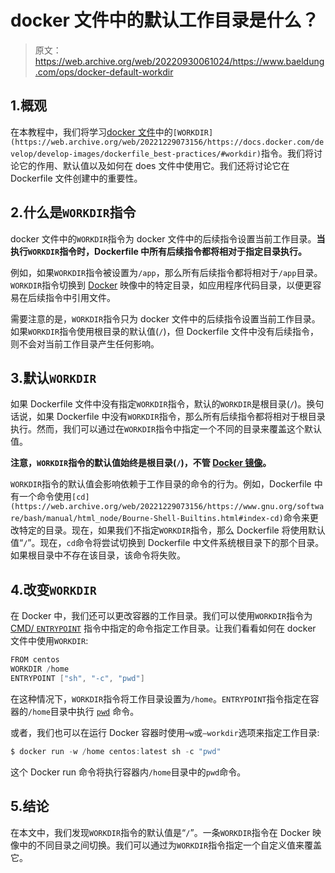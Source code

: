 # docker 文件中的默认工作目录是什么？

> 原文：<https://web.archive.org/web/20220930061024/https://www.baeldung.com/ops/docker-default-workdir>

## 1.概观

在本教程中，我们将学习[docker 文件](/web/20221229073156/https://www.baeldung.com/category/docker/tag/dockerfile)中的`[WORKDIR](https://web.archive.org/web/20221229073156/https://docs.docker.com/develop/develop-images/dockerfile_best-practices/#workdir)`指令。我们将讨论它的作用、默认值以及如何在 does 文件中使用它。我们还将讨论它在 Dockerfile 文件创建中的重要性。

## 2.什么是`WORKDIR`指令

docker 文件中的`WORKDIR`指令为 docker 文件中的后续指令设置当前工作目录。**当执行`WORKDIR`指令时，Dockerfile 中所有后续指令都将相对于指定目录执行。**

例如，如果`WORKDIR`指令被设置为`/app`，那么所有后续指令都将相对于`/app`目录。`WORKDIR`指令切换到 [Docker](/web/20221229073156/https://www.baeldung.com/category/docker) 映像中的特定目录，如应用程序代码目录，以便更容易在后续指令中引用文件。

需要注意的是，`WORKDIR`指令只为 docker 文件中的后续指令设置当前工作目录。如果`WORKDIR`指令使用根目录的默认值(`/`)，但 Dockerfile 文件中没有后续指令，则不会对当前工作目录产生任何影响。

## 3.默认`WORKDIR`

如果 Dockerfile 文件中没有指定`WORKDIR`指令，默认的`WORKDIR`是根目录(`/`)。换句话说，如果 Dockerfile 中没有`WORKDIR`指令，那么所有后续指令都将相对于根目录执行。然而，我们可以通过在`WORKDIR`指令中指定一个不同的目录来覆盖这个默认值。

**注意，`WORKDIR`指令的默认值始终是根目录(`/`)，不管 [Docker 镜像](/web/20221229073156/https://www.baeldung.com/ops/docker-images-vs-containers)。**

`WORKDIR`指令的默认值会影响依赖于工作目录的命令的行为。例如，Dockerfile 中有一个命令使用`[cd](https://web.archive.org/web/20221229073156/https://www.gnu.org/software/bash/manual/html_node/Bourne-Shell-Builtins.html#index-cd)`命令来更改特定的目录。现在，如果我们不指定`WORKDIR`指令，那么 Dockerfile 将使用默认值“`/`”。现在，`cd`命令将尝试切换到 Dockerfile 中文件系统根目录下的那个目录。如果根目录中不存在该目录，该命令将失败。

## 4.改变`WORKDIR`

在 Docker 中，我们还可以更改容器的工作目录。我们可以使用`WORKDIR`指令为 [CMD/ `ENTRYPOINT`](/web/20221229073156/https://www.baeldung.com/ops/dockerfile-run-cmd-entrypoint) 指令中指定的命令指定工作目录。让我们看看如何在 docker 文件中使用`WORKDIR`:

```java
FROM centos 
WORKDIR /home
ENTRYPOINT ["sh", "-c", "pwd"]
```

在这种情况下，`WORKDIR`指令将工作目录设置为`/home`。`ENTRYPOINT`指令指定在容器的`/home`目录中执行 [`pwd`](https://web.archive.org/web/20221229073156/https://man7.org/linux/man-pages/man1/pwd.1.html) 命令。

或者，我们也可以在运行 Docker 容器时使用–`w`或`–workdir`选项来指定工作目录:

```java
$ docker run -w /home centos:latest sh -c "pwd"
```

这个 Docker run 命令将执行容器内`/home`目录中的`pwd`命令。

## 5.结论

在本文中，我们发现`WORKDIR`指令的默认值是“`/`”。一条`WORKDIR`指令在 Docker 映像中的不同目录之间切换。我们可以通过为`WORKDIR`指令指定一个自定义值来覆盖它。